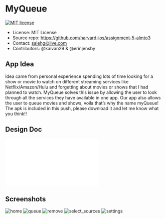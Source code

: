 # MyQueue
[![MIT license](https://img.shields.io/badge/license-MIT-lightgrey.svg)](https://raw.githubusercontent.com/harvard-ios/assignment-5-almto3/master/LICENSE.txt)
* License: MIT License
* Source repo: https://github.com/harvard-ios/assignment-5-almto3
* Contact: salehg@live.com
* Contributors: @kaivan29 & @erinjensby

## App Idea
  Idea came from personal experience spending lots of time looking for a show or movie to watch on different streaming services like Netflix/Amazon/Hulu and forgetting about movies or shows that I had planned to watch. MyQueue solves this issue by allowing the user  to look through all the services they have available in one app.  Our app also allows the user to queue movies and shows, voila that’s why the name myQueue! The apk is included in this push, please download it and let me know what you think!!

## Design Doc
  ![MyQueue design doc](MyQueue.pdf?raw=true "MyQueue design doc")

## Screenshots
  ![home](/screenshots/home_page.png?raw=true "home")
  ![queue](/screenshots/myqueue.png?raw=true "queue")
  ![remove](/screenshots/remove.png?raw=true "remove")
  ![select_sources](/screenshots/select_sources.png?raw=true "select_sources")
  ![settings](/screenshots/settings.png?raw=true "settings")
